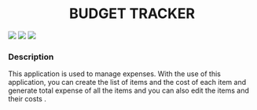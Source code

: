 <h1 align = 'center'> BUDGET TRACKER </h1>

![](https://img.shields.io/badge/Made_with-Reactjs-20232A?style=for-the-badge&logo=react&logoColor=61DAFB)
![](https://img.shields.io/badge/Deployed_on-Heroku-00C7B7?style=for-the-badge&logo=heroku&logoColor=white)
![](https://img.shields.io/badge/IDE-Visual_Studio_Code-blue?style=for-the-badge&logo=visual%20studio%20code&logoColor=white)

### Description  ##
<p>
  This application is used to manage expenses. With the use of this application, you can create the list of items and the cost of each item and generate total expense of all the items and you can also edit the items and their costs .
</p>
